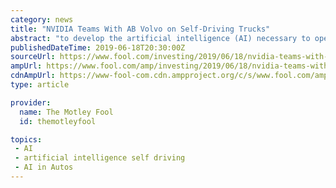 ```yaml
---
category: news
title: "NVIDIA Teams With AB Volvo on Self-Driving Trucks"
abstract: "to develop the artificial intelligence (AI) necessary to operate self-driving commercial and industrial trucks. The companies said in a press release it had signed a multiyear agreement \"to jointly develop the decision-making system of autonomous ..."
publishedDateTime: 2019-06-18T20:30:00Z
sourceUrl: https://www.fool.com/investing/2019/06/18/nvidia-teams-with-ab-volvo-on-self-driving-trucks.aspx
ampUrl: https://www.fool.com/amp/investing/2019/06/18/nvidia-teams-with-ab-volvo-on-self-driving-trucks.aspx
cdnAmpUrl: https://www-fool-com.cdn.ampproject.org/c/s/www.fool.com/amp/investing/2019/06/18/nvidia-teams-with-ab-volvo-on-self-driving-trucks.aspx
type: article

provider:
  name: The Motley Fool
  id: themotleyfool

topics:
 - AI
 - artificial intelligence self driving
 - AI in Autos
---
```

